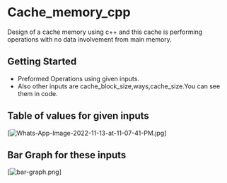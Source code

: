 # Cache_memory_cpp
Design of a cache memory using c++ and this cache is performing operations with no data involvement from main memory.

## Getting Started
* Preformed Operations using given inputs.
* Also other inputs are cache_block_size,ways,cache_size.You can see them in code.

## Table of values for given inputs

[![Whats-App-Image-2022-11-13-at-11-07-41-PM.jpg](https://i.postimg.cc/Wzk9cWJh/Whats-App-Image-2022-11-13-at-11-07-41-PM.jpg)]

## Bar Graph for these inputs 

[![bar-graph.png](https://i.postimg.cc/ryjGKLqM/bar-graph.png)]
